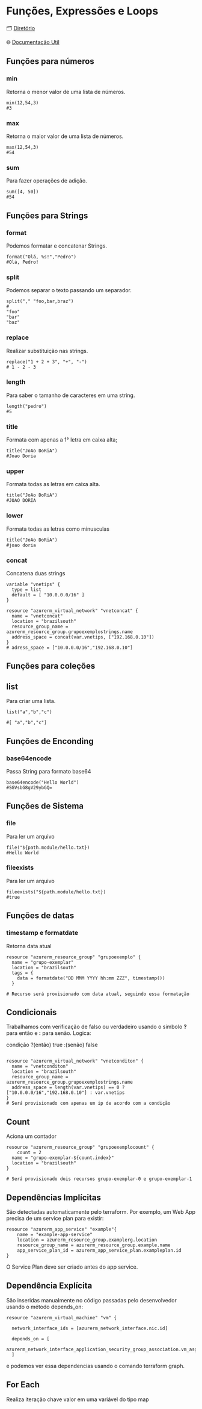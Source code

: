 # Funções, Expressões e Loops

🗂️ [Diretório](./5%20-%20Fun%C3%A7%C3%B5es%20Express%C3%B5es%20e%20Loops/)

🌐 [Documentação Util](https://www.terraform.io/language/functions)

## Funções para números

### min

Retorna o menor valor de uma lista de números.

~~~hcl
min(12,54,3)
#3
~~~

### max

Retorna o maior valor de uma lista de números.

~~~hcl
max(12,54,3)
#54
~~~

### sum

Para fazer operações de adição.

~~~hcl
sum([4, 50])
#54
~~~

## Funções para Strings 

### format

Podemos formatar e concatenar Strings.
~~~hcl
format("Olá, %s!","Pedro")
#Olá, Pedro!
~~~

### split

Podemos separar o texto passando um separador.

~~~hcl
split("," "foo,bar,braz")
#
"foo"
"bar"
"baz"
~~~

### replace

Realizar substituição nas strings.

~~~hcl
replace("1 + 2 + 3", "+", "-")
# 1 - 2 - 3
~~~

### length

Para saber o tamanho de caracteres em uma string.

~~~hcl
length("pedro")
#5
~~~

### title

Formata com apenas a 1° letra em caixa alta;

~~~hcl
title("JoAo DoRiA")
#Joao Doria
~~~

### upper

Formata todas as letras em caixa alta.

~~~hcl
title("JoAo DoRiA")
#JOAO DORIA
~~~

### lower

Formata todas as letras como minusculas

~~~hcl
title("JoAo DoRiA")
#joao doria
~~~


### concat

Concatena duas strings

~~~hcl
variable "vnetips" {
  type = list
  default = [ "10.0.0.0/16" ]
}

resource "azurerm_virtual_network" "vnetconcat" {
  name = "vnetconcat"
  location = "brazilsouth"
  resource_group_name = azurerm_resource_group.grupoexemplostrings.name
  address_space = concat(var.vnetips, ["192.168.0.10"])
}
# adress_space = ["10.0.0.0/16","192.168.0.10"]
~~~

## Funções para coleções

## list

Para criar uma lista.

~~~hcl
list("a","b","c")

#[ "a","b","c"]

~~~

## Funções de Enconding 

### base64encode

Passa String para formato base64

~~~hcl
base64encode("Hello World")
#SGVsbG8gV29ybGQ=
~~~

## Funções de Sistema

### file

Para ler um arquivo

~~~hcl
file("${path.module/hello.txt})
#Hello World
~~~

### fileexists

Para ler um arquivo

~~~hcl
fileexists("${path.module/hello.txt})
#true
~~~

## Funções de datas

### timestamp e formatdate

Retorna data atual

~~~hcl
resource "azurerm_resource_group" "grupoexemplo" {
  name = "grupo-exemplar"
  location = "brazilsouth"
  tags = {
    data = formatdate("DD MMM YYYY hh:mm ZZZ", timestamp())
  }

# Recurso será provisionado com data atual, seguindo essa formatação
~~~

## Condicionais

Trabalhamos com verificação de falso ou verdadeiro usando o simbolo **?** para então e **:** para senão. Logica:

condição ?(então) true :(senão) false

~~~hcl

resource "azurerm_virtual_network" "vnetconditon" {
  name = "vnetconditon"
  location = "brazilsouth"
  resource_group_name = azurerm_resource_group.grupoexemplostrings.name
  address_space = length(var.vnetips) == 0 ? ["10.0.0.0/16","192.168.0.10"] : var.vnetips
}
# Será provisionado com apenas um ip de acordo com a condição
~~~

## Count

Aciona um contador

~~~hcl
resource "azurerm_resource_group" "grupoexemplocount" {
    count = 2
  name = "grupo-exemplar-${count.index}"
  location = "brazilsouth"
}

# Será provisionado dois recursos grupo-exemplar-0 e grupo-exemplar-1
~~~


## Dependências Implícitas

São detectadas automaticamente pelo terraform. Por exemplo, um Web App precisa de um service plan para existir:

~~~hcl
resource "azurerm_app_service" "example"{
    name = "example-app-service"
    location = azurerm_resource_group.examplerg.location
    resource_group_name = azurerm_resource_group.example.name
    app_service_plan_id = azurerm_app_service_plan.exampleplan.id
}
~~~

O Service Plan deve ser criado antes do app service.

## Dependência Explícita

São inseridas manualmente no código passadas pelo desenvolvedor usando o método depends_on:

~~~hcl
resource "azurerm_virtual_machine" "vm" {
  
  network_interface_ids = [azurerm_network_interface.nic.id]

  depends_on = [
    azurerm_network_interface_application_security_group_association.vm_asg_assoc
  ]
~~~

e podemos ver essa dependencias usando o comando terraform graph.


## For Each

Realiza iteração chave valor em uma variável do tipo map

